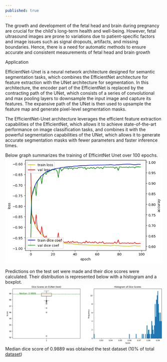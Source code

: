 ```yaml
---
published: true
---
```



The growth and development of the fetal head and brain during pregnancy are crucial for the child's long-term health and well-being. However, fetal ultrasound images are prone to variations due to patient-specific factors and image issues such as signal dropouts, artifacts, and missing boundaries. Hence, there is a need for automatic methods to ensure accurate and consistent measurements of fetal head and brain growth

Application 

<script type="module" src="https://gradio.s3-us-west-2.amazonaws.com/3.27.0/gradio.js"></script>
<gradio-app src="https://aaylmao-hc-prediction.hf.space"></gradio-app>


EfficientNet-Unet is a neural network architecture designed for semantic segmentation tasks, which combines the EfficientNet architecture for feature extraction with the UNet architecture for segmentation. In this architecture, the encoder part of the EfficientNet is replaced by the contracting path of the UNet, which consists of a series of convolutional and max pooling layers to downsample the input image and capture its features. The expansive path of the UNet is then used to upsample the feature map and generate pixel-level segmentation masks.


The EfficientNet-Unet architecture leverages the efficient feature extraction capabilities of the EfficientNet, which allows it to achieve state-of-the-art performance on image classification tasks, and combines it with the powerful segmentation capabilities of the UNet, which allows it to generate accurate segmentation masks with fewer parameters and faster inference times.

Below graph summarizes the training of EfficintNet Unet over 100 epochs.  
![epochVsLoss.png](https://github.com/ayush111111/ayush111111.github.io/blob/master/_posts/epochVsLoss.png)

Predictions on the test set were made and their dice scores were calculated. Their distribution is represented below with a histogram and a boxplot.
![distributionTest.png](https://github.com/ayush111111/ayush111111.github.io/blob/master/_posts/distributionTest.png)
Median dice score of 0.9889 was obtained the test dataset (10% of total [dataset](https://zenodo.org/record/1322001))

